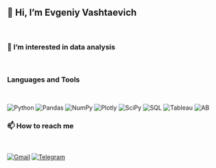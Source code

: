## 👋 Hi, I’m Evgeniy Vashtaevich
<br>

### 👀 I’m interested in data analysis
<br>

### Languages and Tools
<br>

![Python](https://img.shields.io/badge/-Python-5d5d5d?style=flat&logo=python&logoColor=yellow)
![Pandas](https://img.shields.io/badge/-Pandas-5d5d5d?style=flat&logo=pandas&logoColor=yellow)
![NumPy](https://img.shields.io/badge/-NumPy-5d5d5d?style=flat&logo=numpy&logoColor=yellow)
![Plotly](https://img.shields.io/badge/-Plotly-5d5d5d?style=flat&logo=plotly&logoColor=yellow)
![SciPy](https://img.shields.io/badge/-SciPy-5d5d5d?style=flat&logo=scipy&logoColor=yellow)
![SQL](https://img.shields.io/badge/-SQL-5d5d5d?style=flat&logo=postgresql&logoColor=yellow)
![Tableau](https://img.shields.io/badge/-Tableau-5d5d5d?style=flat&logo=tableau&logoColor=yellow)
![AB](https://img.shields.io/badge/-A\/B_testing-5d5d5d?style=flat)

### 📫 How to reach me
<br>

[![Gmail](https://img.shields.io/badge/-Gmail-5d5d5d?style=flat&logo=gmail)](mailto:evgeniyvashtaevich@gmail.com)
[![Telegram](https://img.shields.io/badge/-Telegram-5d5d5d?style=flat&logo=telegram)](https://t.me/lJ_Hl)